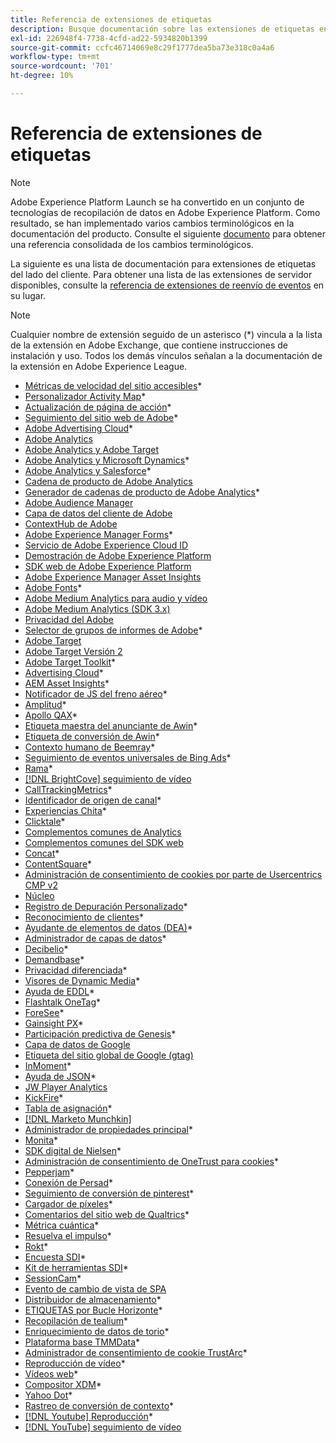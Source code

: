 ```yaml
---
title: Referencia de extensiones de etiquetas
description: Busque documentación sobre las extensiones de etiquetas en Adobe Experience Platform.
exl-id: 226948f4-7738-4cfd-ad22-5934820b1399
source-git-commit: ccfc46714069e8c29f1777dea5ba73e318c0a4a6
workflow-type: tm+mt
source-wordcount: '701'
ht-degree: 10%

---
```


# Referencia de extensiones de etiquetas

>[!NOTE]
>
>Adobe Experience Platform Launch se ha convertido en un conjunto de tecnologías de recopilación de datos en Adobe Experience Platform. Como resultado, se han implementado varios cambios terminológicos en la documentación del producto. Consulte el siguiente [documento](../../term-updates.md) para obtener una referencia consolidada de los cambios terminológicos.

La siguiente es una lista de documentación para extensiones de etiquetas del lado del cliente. Para obtener una lista de las extensiones de servidor disponibles, consulte la [referencia de extensiones de reenvío de eventos](../server/overview.md) en su lugar.

>[!NOTE]
>
>Cualquier nombre de extensión seguido de un asterisco (*) vincula a la lista de la extensión en Adobe Exchange, que contiene instrucciones de instalación y uso. Todos los demás vínculos señalan a la documentación de la extensión en Adobe Experience League.

* [Métricas de velocidad del sitio accesibles](https://exchange.adobe.com/apps/ec/103053)*
* [Personalizador Activity Map](https://exchange.adobe.com/apps/ec/101531)*
* [Actualización de página de acción](https://exchange.adobe.com/apps/ec/102848)*
* [Seguimiento del sitio web de Adobe](https://exchange.adobe.com/apps/ec/103195)*
* [Adobe Advertising Cloud](https://exchange.adobe.com/apps/ec/100155)*
* [Adobe Analytics](./analytics/overview.md)
* [Adobe Analytics y Adobe Target](https://exchange.adobe.com/apps/ec/105363/*6sense-for-analytics-and-target)
* [Adobe Analytics y Microsoft Dynamics](https://exchange.adobe.com/apps/ec/102966)*
* [Adobe Analytics y Salesforce](https://exchange.adobe.com/apps/ec/101530)*
* [Cadena de producto de Adobe Analytics](./product-string/overview.md)
* [Generador de cadenas de producto de Adobe Analytics](https://exchange.adobe.com/apps/ec/101461)*
* [Adobe Audience Manager](./audience-manager/overview.md)
* [Capa de datos del cliente de Adobe](./client-data-layer/overview.md)
* [ContextHub de Adobe](./contexthub/overview.md)
* [Adobe Experience Manager Forms](https://exchange.adobe.com/apps/ec/107493)*
* [Servicio de Adobe Experience Cloud ID](./id-service/overview.md)
* [Demostración de Adobe Experience Platform](./platform-demo/overview.md)
* [SDK web de Adobe Experience Platform](./sdk/overview.md)
* [Adobe Experience Manager Asset Insights](./asset-insights/overview.md)
* [Adobe Fonts](https://exchange.adobe.com/apps/ec/101538)*
* [Adobe Medium Analytics para audio y vídeo](./media-analytics/overview.md)
* [Adobe Medium Analytics (SDK 3.x)](./media-analytics-3x/overview.md)
* [Privacidad del Adobe](./privacy/overview.md)
* [Selector de grupos de informes de Adobe](https://exchange.adobe.com/apps/ec/100640)*
* [Adobe Target](./target/overview.md)
* [Adobe Target Versión 2](./target-v2/overview.md)
* [Adobe Target Toolkit](https://exchange.adobe.com/apps/ec/100640)*
* [Advertising Cloud](https://exchange.adobe.com/apps/ec/100640)*
* [AEM Asset Insights](https://exchange.adobe.com/apps/ec/103406)*
* [Notificador de JS del freno aéreo](https://exchange.adobe.com/apps/ec/103342)*
* [Amplitud](https://exchange.adobe.com/apps/ec/108010)*
* [Apollo QAX](https://exchange.adobe.com/apps/ec/105068)*
* [Etiqueta maestra del anunciante de Awin](https://exchange.adobe.com/apps/ec/103176)*
* [Etiqueta de conversión de Awin](https://exchange.adobe.com/apps/ec/103240)*
* [Contexto humano de Beemray](https://exchange.adobe.com/apps/ec/101063)*
* [Seguimiento de eventos universales de Bing Ads](https://exchange.adobe.com/apps/ec/100154)*
* [Rama](https://exchange.adobe.com/apps/ec/101382)*
* [[!DNL BrightCove] seguimiento de vídeo](./brightcove/overview.md)
* [CallTrackingMetrics](https://exchange.adobe.com/apps/ec/107695)*
* [Identificador de origen de canal](https://exchange.adobe.com/apps/ec/101412)*
* [Experiencias Chita](https://exchange.adobe.com/apps/ec/102759)*
* [Clicktale](https://exchange.adobe.com/apps/ec/100082)*
* [Complementos comunes de Analytics](./plugins/overview.md)
* [Complementos comunes del SDK web](./web-sdk-plugins/overview.md)
* [Concat](https://exchange.adobe.com/apps/ec/104690)*
* [ContentSquare](https://exchange.adobe.com/apps/ec/100364)*
* [Administración de consentimiento de cookies por parte de Usercentrics CMP v2](https://exchange.adobe.com/apps/ec/*107037)
* [Núcleo](./core/overview.md)
* [Registro de Depuración Personalizado](https://exchange.adobe.com/apps/ec/104698)*
* [Reconocimiento de clientes](https://exchange.adobe.com/apps/ec/100688)*
* [Ayudante de elementos de datos (DEA)](https://exchange.adobe.com/apps/ec/101413)*
* [Administrador de capas de datos](https://exchange.adobe.com/apps/ec/101462)*
* [Decibelio](https://exchange.adobe.com/apps/ec/100913)*
* [Demandbase](https://exchange.adobe.com/apps/ec/101605)*
* [Privacidad diferenciada](https://exchange.adobe.com/apps/ec/104535)*
* [Visores de Dynamic Media](https://exchange.adobe.com/apps/ec/103048)*
* [Ayuda de EDDL](https://exchange.adobe.com/apps/ec/107691)*
* [Flashtalk OneTag](https://exchange.adobe.com/apps/ec/101392)*
* [ForeSee](https://exchange.adobe.com/apps/ec/100164)*
* [Gainsight PX](https://exchange.adobe.com/apps/ec/103343)*
* [Participación predictiva de Genesis](https://exchange.adobe.com/apps/ec/106148)*
* [Capa de datos de Google](./google-data-layer/overview.md)
* [Etiqueta del sitio global de Google (gtag)](https://exchange.adobe.com/apps/ec/101437/*google-global-site-tag-gtag)
* [InMoment](https://exchange.adobe.com/apps/ec/100847)*
* [Ayuda de JSON](https://exchange.adobe.com/apps/ec/106449)*
* [JW Player Analytics](https://exchange.a[](https://exchange.adobe.com/apps/ec/101460/*sdi-toolkit)dobe.com/apps/ec/101523)
* [KickFire](https://exchange.adobe.com/apps/ec/101621)*
* [Tabla de asignación](https://exchange.adobe.com/apps/ec/103136)*
* [[!DNL Marketo Munchkin]](./marketo/overview.md)
* [Administrador de propiedades principal](https://exchange.adobe.com/apps/ec/102992)*
* [Monita](https://exchange.adobe.com/apps/ec/106544)*
* [SDK digital de Nielsen](https://exchange.adobe.com/apps/ec/101361)*
* [Administración de consentimiento de OneTrust para cookies](https://exchange.adobe.com/apps/ec/100340)*
* [Pepperjam](https://exchange.adobe.com/apps/ec/103587)*
* [Conexión de Persad](https://exchange.adobe.com/apps/ec/103745)*
* [Seguimiento de conversión de pinterest](https://exchange.adobe.com/apps/ec/100523)*
* [Cargador de píxeles](https://exchange.adobe.com/apps/ec/100152)*
* [Comentarios del sitio web de Qualtrics](https://exchange.adobe.com/apps/ec/101569)*
* [Métrica cuántica](https://exchange.adobe.com/apps/ec/101535)*
* [Resuelva el impulso](https://exchange.adobe.com/apps/ec/108352)*
* [Rokt](https://exchange.adobe.com/apps/ec/107591)*
* [Encuesta SDI](https://exchange.adobe.com/apps/ec/102991)*
* [Kit de herramientas SDI](https://exchange.adobe.com/apps/ec/101460)*
* [SessionCam](https://exchange.adobe.com/apps/ec/100517)*
* [Evento de cambio de vista de SPA](https://partners.adobe.com/exchangeprogram/experiencecloud/exchange.details.105867.html)
* [Distribuidor de almacenamiento](https://exchange.adobe.com/apps/ec/102990)*
* [ETIQUETAS por Bucle Horizonte](https://exchange.adobe.com/apps/ec/106092)*
* [Recopilación de tealium](https://exchange.adobe.com/apps/ec/104217)*
* [Enriquecimiento de datos de torio](https://exchange.adobe.com/apps/ec/104217)*
* [Plataforma base TMMData](https://exchange.adobe.com/apps/ec/100148)*
* [Administrador de consentimiento de cookie TrustArc](https://exchange.adobe.com/apps/ec/107037)*
* [Reproducción de vídeo](https://exchange.adobe.com/apps/ec/108937)*
* [Vídeos web](https://exchange.adobe.com/apps/ec/106769)*
* [Compositor XDM](https://exchange.adobe.com/apps/ec/106062)*
* [Yahoo Dot](https://exchange.adobe.com/apps/ec/106062)*
* [Rastreo de conversión de contexto](https://exchange.adobe.com/apps/ec/103174)*
* [[!DNL Youtube] Reproducción](https://exchange.adobe.com/apps/ec/103174)*
* [[!DNL YouTube] seguimiento de vídeo](./youtube/overview.md)
